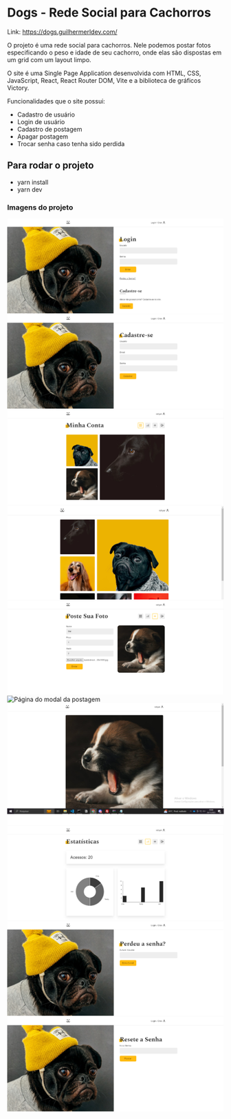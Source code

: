 # Dogs - Rede Social para Cachorros

Link: https://dogs.guilhermerldev.com/

O projeto é uma rede social para cachorros.
Nele podemos postar fotos especificando o peso e idade de seu cachorro, onde elas são dispostas em um grid com um layout limpo.

O site é uma Single Page Application desenvolvida com HTML, CSS, JavaScript, React, React Router DOM, Vite e a biblioteca de gráficos Victory.

Funcionalidades que o site possui:

- Cadastro de usuário
- Login de usuário
- Cadastro de postagem
- Apagar postagem
- Trocar senha caso tenha sido perdida

## Para rodar o projeto

- yarn install
- yarn dev

### Imagens do projeto

![Página de login](./src/Assets/login-page.png)
![Página de cadastro de usuário](./src/Assets/register-page.png)
![Página de conta do usuário](./src/Assets/account-page.png)
![Página home](./src/Assets/home-page.png)
![Página de cadastro de postagem](./src/Assets/register-dog-page.png)
![Página do modal da postagem](./src/Assets/post-modal-page.png)
![Página da postagem](./src/Assets/post-page.png)
![Página de estatísticas](./src/Assets/stats-page.png)
![Página de perdi minha senha](./src/Assets/lost-password-page.png)
![Página de resetar senha](./src/Assets/reset-password-page.png)
